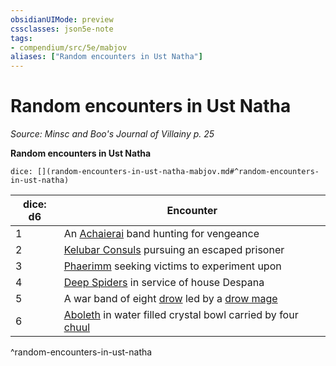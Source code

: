 ```yaml
---
obsidianUIMode: preview
cssclasses: json5e-note
tags:
- compendium/src/5e/mabjov
aliases: ["Random encounters in Ust Natha"]
---
```

# Random encounters in Ust Natha
*Source: Minsc and Boo's Journal of Villainy p. 25* 

**Random encounters in Ust Natha**

`dice: [](random-encounters-in-ust-natha-mabjov.md#^random-encounters-in-ust-natha)`

| dice: d6 | Encounter |
|----------|-----------|
| 1 | An [Achaierai](Mechanics/bestiary/monstrosity/achaierai-mabjov.md) band hunting for vengeance |
| 2 | [Kelubar Consuls](Mechanics/bestiary/fiend/kelubar-consul-mabjov.md) pursuing an escaped prisoner |
| 3 | [Phaerimm](Mechanics/bestiary/aberration/phaerimm-mabjov.md) seeking victims to experiment upon |
| 4 | [Deep Spiders](Mechanics/bestiary/beast/deep-spider-mabjov.md) in service of house Despana |
| 5 | A war band of eight [drow](Mechanics/bestiary/humanoid/drow.md) led by a [drow mage](Mechanics/bestiary/humanoid/drow-mage.md) |
| 6 | [Aboleth](Mechanics/bestiary/aberration/aboleth.md) in water filled crystal bowl carried by four [chuul](Mechanics/bestiary/aberration/chuul.md) |
^random-encounters-in-ust-natha